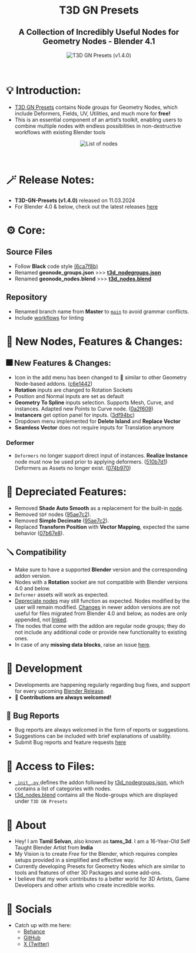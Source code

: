 <div align="center">

# T3D GN Presets
##  A Collection of Incredibly Useful Nodes for Geometry Nodes - Blender 4.1

![T3D GN Presets (v1.4.0)](https://github.com/Tams3d/T3D-GN-Presets/assets/106262964/c3efe10c-5478-4ad7-954a-8a838cf1a0b1)

<br>
</div>

# 💡 Introduction:

* [T3D GN Presets](https://github.com/Tams3d/T3D-GN-Presets/#t3d-gn-presets) contains Node groups for Geometry Nodes, which include Deformers, Fields, UV, Utilities, and much more for **free!**
* This is an essential component of an artist’s toolkit, enabling users to combine multiple nodes with endless possibilities in non-destructive workflows with existing Blender tools

<div align="center">
  
![List of nodes](https://github.com/Tams3d/T3D-GN-Presets/assets/106262964/6941cd0e-3ac8-430f-a444-f25a54c14d12)

<br>
</div>
  


# 🪄 Release Notes:

- **T3D-GN-Presets (v1.4.0)** released on 11.03.2024
- For Blender 4.0 & below, check out the latest releases [here](https://github.com/Tams3d/T3D-GN-Presets/releases)

# ⚙️ Core:
## Source Files

- Follow **Black** code style [(6ca7f8b)](https://github.com/Tams3d/T3D-GN-Presets/commit/6ca7f8b)
- Renamed **geonode_groups.json** >>> [**t3d_nodegroups.json**](https://github.com/Tams3d/T3D-GN-Presets/blob/main/t3d_nodegroups.json)
- Renamed **geonode_nodes.blend** >>> [**t3d_nodes.blend**](https://github.com/Tams3d/T3D-GN-Presets/blob/main/t3d_nodes.blend)

## Repository
- Renamed branch name from **Master** to [`main`](https://github.com/Tams3d/T3D-GN-Presets/tree/main) to avoid grammar conflicts.
- Include [workflows](https://github.com/Tams3d/T3D-GN-Presets/actions) for linting

# 🎉 New Nodes, Features & Changes:

## 🎆 New Features & Changes:
- Icon in the add menu has been changed to 🔹 similar to other Geometry Node-based addons. ([c6e1442](https://github.com/Tams3d/T3D-GN-Presets/commit/c6e1442))
- **Rotation** inputs are changed to Rotation Sockets
- Position and Normal inputs are set as default
- **Geometry To Spline** inputs selection. Supports Mesh, Curve, and instances. Adapted new Points to Curve node. ([0a2f609](https://github.com/Tams3d/T3D-GN-Presets/commit/0a2f609))
- **Instancers** get option panel for inputs. ([3df94bc](https://github.com/Tams3d/T3D-GN-Presets/commit/3df94bc))
- Dropdown menu implemented for **Delete Island** and **Replace Vector**
- **Seamless Vector** does not require inputs for Translation anymore

### Deformer
- `Deformers` no longer support direct input of instances. **Realize Instance** node must now be used prior to applying deformers. ([510b7d1](https://github.com/Tams3d/T3D-GN-Presets/commit/510b7d1)) Deformers as Assets no longer exist. ([074b970](https://github.com/Tams3d/T3D-GN-Presets/commit/074b970))

# 🚨 Depreciated Features:
- Removed **Shade Auto Smooth** as a replacement for the built-in [node](https://projects.blender.org/blender/blender/pulls/108014).
- Removed `SDF` nodes ([95ae7c2](https://github.com/Tams3d/T3D-GN-Presets/commit/95ae7c2)).
- Removed **Simple Decimate** ([95ae7c2](https://github.com/Tams3d/T3D-GN-Presets/commit/95ae7c2)).
- Replaced **Transform Position** with **Vector Mapping**, expected the same behavior ([07b67e8](https://github.com/Tams3d/T3D-GN-Presets/commit/07b67e8)).

## 🪛 Compatibility
- Make sure to have a supported **Blender** version and the corresponding addon version.
- Nodes with a **Rotation** socket are not compatible with Blender versions 4.0 and below.
- `Deformer` assets will work as expected.
- [Depreciate nodes](https://github.com/Tams3d/T3D-GN-Presets?tab=readme-ov-file#-depreciationed-features) may still function as expected. Nodes modified by the user will remain modified. [Changes](https://github.com/Tams3d/T3D-GN-Presets#-new-features--changes) in newer addon versions are not useful for files migrated from Blender 4.0 and below, as nodes are only appended, not [linked](https://github.com/Tams3d/T3D-GN-Presets/blob/main/__init__.py#L170).
- The nodes that come with the addon are regular node groups; they do not include any additional code or provide new functionality to existing ones.
- In case of any **missing data blocks**, raise an issue [here](https://github.com/Tams3d/T3D-GN-Presets/issues).

# 🎯 Development
- Developments are happening regularly regarding bug fixes, and support for every upcoming [Blender Release](https://www.blender.org/download/releases/).
- 🧩 **Contributions are always welcomed!**

## 👻 Bug Reports
- Bug reports are always welcomed in the form of reports or suggestions.
- Suggestions can be included with brief explanations of usability.
- Submit Bug reports and feature requests [here](https://github.com/Tams3d/T3D-GN-Presets/issues)

# 📂 Access to Files:
- [ `_init_.py` ](https://github.com/Tams3d/T3D-GN-Presets/blob/main/__init__.py) defines the addon followed by [t3d_nodegroups.json](https://github.com/Tams3d/T3D-GN-Presets/blob/main/t3d_nodegroups.json), which contains a list of categories with nodes.
- [t3d_nodes.blend](https://github.com/Tams3d/T3D-GN-Presets/blob/main/t3d_nodes.blend) contains all the Node-groups which are displayed under `T3D GN Presets`

# 🦄 About 
  - Hey! I am **Tamil Selvan**, also known as **tams_3d**. I am a 16-Year-Old Self Taught Blender Artist from **India**
  - My Vision is to create *Free* for the Blender, which requires complex setups provided in a simplified and effective way.
  - Currently developing Presets for Geometry Nodes which are similar to tools and features of other 3D Packages and some add-ons.
  - I believe that my work contributes to a better world for 3D Artists, Game Developers and other artists who create incredible works.
  
  # 🥂 Socials
  - Catch up with me here:
    * [Behance](https://www.behance.net/tamilselvan3d)
    * [GitHub](https://github.com/Tams3d)
    * [X (Twitter)](https://twitter.com/Tams_3d)
